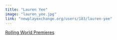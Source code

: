 ```yaml
---
title: "Lauren Yee"
image: "lauren_yee.jpg"
link: "newplayexchange.org/users/183/lauren-yee"
---
```


[Rolling World Premieres](/affiliated-artists/rolling-world-premieres)